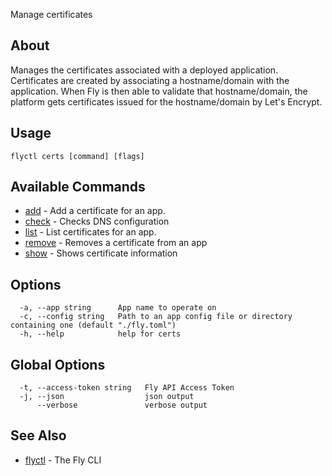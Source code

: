 <p class="font-medium tracking-tight text-gray-400 text-lg -mt-4 mb-9 pb-5 border-b">
  Manage certificates
</p>

## About

Manages the certificates associated with a deployed application. Certificates are created by associating a hostname/domain with the application. When Fly is then able to validate that hostname/domain, the platform gets certificates issued for the hostname/domain by Let's Encrypt.

## Usage

~~~
flyctl certs [command] [flags]
~~~

## Available Commands
* [add](/docs/flyctl/certs-add/)	 - Add a certificate for an app.
* [check](/docs/flyctl/certs-check/)	 - Checks DNS configuration
* [list](/docs/flyctl/certs-list/)	 - List certificates for an app.
* [remove](/docs/flyctl/certs-remove/)	 - Removes a certificate from an app
* [show](/docs/flyctl/certs-show/)	 - Shows certificate information

## Options

~~~
  -a, --app string      App name to operate on
  -c, --config string   Path to an app config file or directory containing one (default "./fly.toml")
  -h, --help            help for certs
~~~

## Global Options

~~~
  -t, --access-token string   Fly API Access Token
  -j, --json                  json output
      --verbose               verbose output
~~~

## See Also

* [flyctl](/docs/flyctl/help/)	 - The Fly CLI

